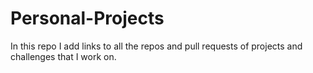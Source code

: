 # Personal-Projects
In this repo I add links to all the repos and pull requests of projects and challenges that I work on.
